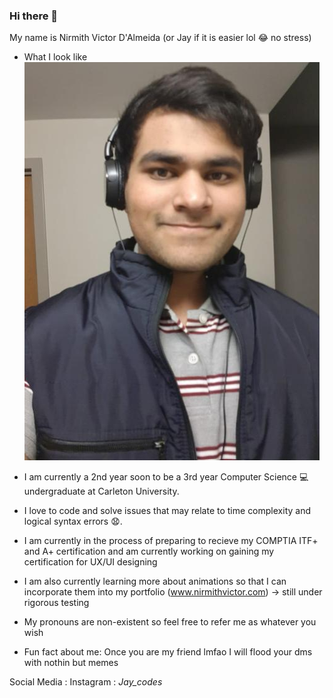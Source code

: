 ### Hi there 👋
My name is Nirmith Victor D'Almeida (or Jay if it is easier lol :joy: no stress)

- What I look like
![Image of ME](https://github.com/NirmithVictor/nirmithvictor.github.io/blob/main/Project%20Images/Nirmith_pic.png)

- I am currently a 2nd year soon to be a 3rd year Computer Science 💻 undergraduate at Carleton University.
- I love to code and solve issues that may relate to time complexity and logical syntax errors 😧.
- I am currently in the process of preparing to recieve my COMPTIA ITF+ and A+ certification and am currently working on gaining my certification for UX/UI designing
- I am also currently learning more about animations so that I can incorporate them into my portfolio (www.nirmithvictor.com) -> still under rigorous testing
- My pronouns are non-existent so feel free to refer me as whatever you wish
- Fun fact about me: Once you are my friend lmfao I will flood your dms with nothin but memes

Social Media : Instagram : _Jay_codes_


